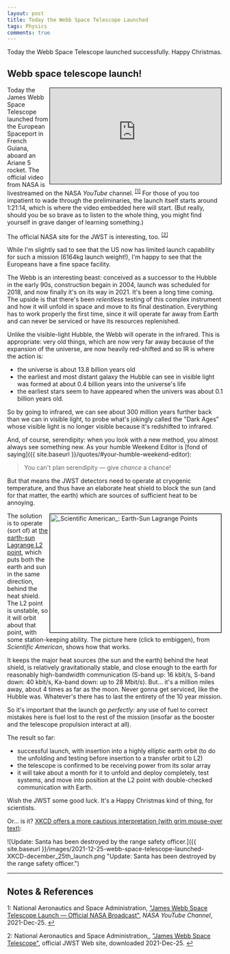 ```yaml
---
layout: post
title: Today the Webb Space Telescope Launched
tags: Physics
comments: true
---
```


Today the Webb Space Telescope launched successfully.  Happy Christmas.  

## Webb space telescope launch!  

<iframe width="400" height="224" src="https://www.youtube.com/embed/7nT7JGZMbtM?start=4874" allow="accelerometer; encrypted-media; gyroscope; picture-in-picture" allowfullscreen style="float: right; margin: 3px 3px 3px 3px; border: 1px solid #000000;"></iframe>

Today the James Webb Space Telescope launched from the European Spaceport in French
Guiana, aboard an Ariane 5 rocket.  The official video from NASA is livestreamed on the
NASA _YouTube_ channel.  <sup id="fn1a">[[1]](#fn1)</sup>  For those of you too impatient
to wade through the preliminaries, the launch itself starts around 1:21:14, which is where
the video embedded here will start.  (But really, should you be so brave as to listen to
the whole thing, you might find yourself in grave danger of learning something.)  

The official NASA site for the JWST is interesting, too. <sup id="fn2a">[[2]](#fn2)</sup>

While I'm slightly sad to see that the US now has limited launch capability for such a
mission (6164kg launch weight!), I'm happy to see that the Europeans have a fine space facility.  

The Webb is an interesting beast: conceived as a successor to the Hubble in the early 90s,
construction begain in 2004, launch was scheduled for 2018, and now finally it's on its
way in 2021.  It's been a long time coming.  The upside is that there's been _relentless_
testing of this complex instrument and how it will unfold in space and move to its final
destination.  Everything has to work properly the first time, since it will operate far
away from Earth and can never be serviced or have its resources replenished.  

Unlike the visible-light Hubble, the Webb will operate in the infrared.  This is
appropriate: very old things, which are now very far away because of the expansion of the
universe, are now heavily red-shifted and so IR is where the action is:  
- the universe is about 13.8 billion years old  
- the earliest and most distant galaxy the Hubble can see in visible light was formed at
  about 0.4 billion years into the universe's life  
- the earliest stars seem to have appeared when the univers was about 0.1 billion years
  old.  
  
So by going to infrared, we can see about 300 million years further back than we can in
visible light, to probe what's jokingly called the "Dark Ages" whose visible light is no
longer visible because it's redshifted to infrared.  

And, of course, serendipity: when you look with a new method, you almost always see
something new.  As your humble Weekend Editor is
[fond of saying]({{ site.baseurl }}/quotes/#your-humble-weekend-editor):  

> You can't plan serendipity &mdash; give _chance_ a chance!  

But that means the JWST detectors need to operate at cryogenic temperature, and thus have an
elaborate heat shield to block the sun (and for that matter, the earth) which are sources
of sufficient heat to be annoying.  

<a href="{{ site.baseurl }}/images/2021-12-25-webb-space-telescope-launched-earth-sun-lagrange-points.png"><img src="{{ site.baseurl }}/images/2021-12-25-webb-space-telescope-launched-earth-sun-lagrange-points-thumb.jpg" width="400" height="277" alt="_Scientific American_: Earth-Sun Lagrange Points" title="_Scientific American_: Earth-Sun Lagrange Points" style="float: right; margin: 3px 3px 3px 3px; border: 1px solid #000000;"></a>
The solution is to operate (sort of) at
[the earth-sun Lagrange L2 point](https://en.wikipedia.org/wiki/Lagrange_point#L2_point),
which puts both the earth and sun in the same direction, behind the heat shield.  The L2
point is unstable, so it will orbit about that point, with some station-keeping ability.
The picture here (click to embiggen), from _Scientific American_, shows how that works.  

It keeps the major heat sources (the sun and the earth) behind the heat shield, is
relatively gravitationally stable, and close enough to the earth for reasonably
high-bandwidth communication (S-band up: 16 kbit/s, S-band down: 40 kbit/s, Ka-band down:
up to 28 Mbit/s).  But&hellip; it's a million miles away, about 4 times as far as the
moon.  Never gonna get serviced, like the Hubble was.  Whatever's there has to last the
entirety of the 10 year mission.  

So it's important that the launch go _perfectly:_ any use of fuel to correct mistakes here
is fuel lost to the rest of the mission (insofar as the booster and the telescope
propulsion interact at all).  

The result so far:  
- successful launch, with insertion into a highly elliptic earth orbit (to do the
  unfolding and testing before insertion to a transfer orbit to L2)  
- the telescope is confirmed to be receiving power from its solar array  
- it will take about a month for it to unfold and deploy completely, test systems,
  and move into position at the L2 point with double-checked communication with Earth.  

Wish the JWST some good luck.  It's a Happy Christmas kind of thing, for scientists.  

Or&hellip; is it?  [XKCD offers a more cautious interpretation (with grim mouse-over text)](https://xkcd.com/2559/):  

![Update: Santa has been destroyed by the range safety officer.]({{ site.baseurl }}/images/2021-12-25-webb-space-telescope-launched-XKCD-december_25th_launch.png "Update: Santa has been destroyed by the range safety officer.")

---

## Notes &amp; References  

<!--
<sup id="fn1a">[[1]](#fn1)</sup>

<a id="fn1">1</a>: ***, ["***"](***), *** [↩](#fn1a)  

<a href="{{ site.baseurl }}/images/***"><img src="{{ site.baseurl }}/images/***" width="400" height="***" alt="***" title="***" style="float: right; margin: 3px 3px 3px 3px; border: 1px solid #000000;"></a>

<iframe width="400" height="224" src="***" allow="accelerometer; encrypted-media; gyroscope; picture-in-picture" allowfullscreen style="float: right; margin: 3px 3px 3px 3px; border: 1px solid #000000;"></iframe>
-->

<a id="fn1">1</a>: National Aeronautics and Space Administration, ["James Webb Space Telescope Launch — Official NASA Broadcast"](https://www.youtube.com/watch?v=7nT7JGZMbtM), _NASA YouTube Channel_, 2021-Dec-25. [↩](#fn1a)  

<a id="fn2">2</a>: National Aeronautics and Space Administration,, ["James Webb Space Telescope"](https://jwst.nasa.gov/), official JWST Web site, downloaded 2021-Dec-25. [↩](#fn2a)  
